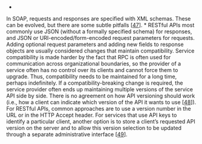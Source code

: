 *  
In SOAP, requests and responses are specified with XML schemas. These can be evolved, but there
are some subtle pitfalls
[[47](ch04.html#Narayan2007vg)]. *  RESTful APIs most commonly use JSON (without a formally specified schema) for responses, and
JSON or URI-encoded/form-encoded request parameters for requests. Adding optional request
parameters and adding new fields to response objects are usually considered changes that maintain
compatibility. Service compatibility is made harder by the fact that RPC is often used for communication across
organizational boundaries, so the provider of a service often has no control over its clients and
cannot force them to upgrade. Thus, compatibility needs to be maintained for a long time, perhaps
indefinitely. If a compatibility-breaking change is required, the service provider often ends up
maintaining multiple versions of the service API side by side. There is no agreement on how API versioning should work (i.e., how a client can indicate which
version of the API it wants to use [[48](ch04.html#Hunt2014wn)]). For RESTful APIs, common approaches are to use a version
number in the URL or in the HTTP Accept header. For services that use API keys to identify a
particular client, another option is to store a client’s requested API version on the server and to
allow this version selection to be updated through a separate administrative interface
[[49](ch04.html#StripeAPI)].